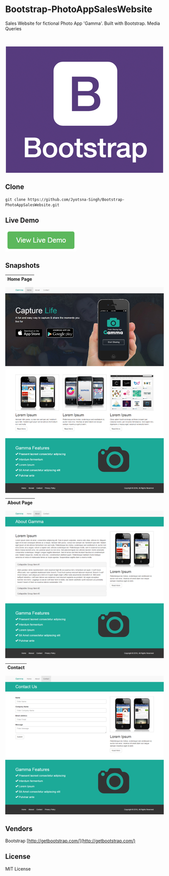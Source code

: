 # Bootstrap-PhotoAppSalesWebsite
Sales Website for fictional Photo App 'Gamma'. Built with Bootstrap. Media Queries

<p align="center">
  <br><br>
  <img src="https://github.com/Jyotsna-Singh/Bootstrap-PhotoAppSalesWebsite/blob/master/img/BS.jpg" />
</p>

## Clone

`git clone https://github.com/Jyotsna-Singh/Bootstrap-PhotoAppSalesWebsite.git`


## Live Demo
[![alt tag](https://github.com/Jyotsna-Singh/SearchVidz-YoutubeAPI/blob/master/img/green-button.PNG)](http://jyotsnasingh.com/projects/Bootstrap/Photo-App-Sales-Website)

## Snapshots

**Home Page** |  
--- |
![alt text](https://github.com/Jyotsna-Singh/Bootstrap-PhotoAppSalesWebsite/blob/master/img/gamma.png "Home")   

**About Page** |  
--- |
![alt text](https://github.com/Jyotsna-Singh/Bootstrap-PhotoAppSalesWebsite/blob/master/img/Gamma-about.png "About") 

**Contact** |  
--- |
![alt text](https://github.com/Jyotsna-Singh/Bootstrap-PhotoAppSalesWebsite/blob/master/img/gamma-contact.png "Contact") 


## Vendors

Bootstrap [http://getbootstrap.com/](http://getbootstrap.com/)

## License
MIT License

